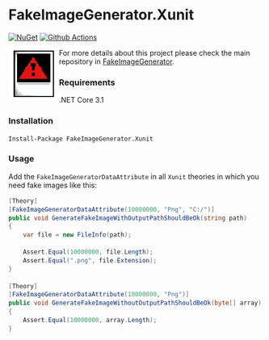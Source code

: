 # FakeImageGenerator.Xunit
[![NuGet](https://img.shields.io/nuget/v/FakeImageGenerator.Xunit)](https://www.nuget.org/packages/FakeImageGenerator.Xunit/) [![Github Actions](https://img.shields.io/github/workflow/status/fake-image-generator/FakeImageGenerator.Xunit/.NET%20Core)](https://github.com/fake-image-generator/FakeImageGenerator.Xunit/actions?query=workflow%3A".NET+Core")



<img align="left" width="100" height="100" src="fake-image-generator.png">

For more details about this project please check the main repository in [FakeImageGenerator](https://github.com/fake-image-generator/FakeImageGenerator).

### Requirements

.NET Core 3.1

### Installation

```
Install-Package FakeImageGenerator.Xunit
```

### Usage

Add the `FakeImageGeneratorDataAttribute` in all `Xunit` theories in which you need fake images like this:

```csharp
[Theory]
[FakeImageGeneratorDataAttribute(10000000, "Png", "C:/")]
public void GenerateFakeImageWithOutputPathShouldBeOk(string path)
{
    var file = new FileInfo(path);

    Assert.Equal(10000000, file.Length);
    Assert.Equal(".png", file.Extension);
}

[Theory]
[FakeImageGeneratorDataAttribute(10000000, "Png")]
public void GenerateFakeImageWithoutOutputPathShouldBeOk(byte[] array)
{
    Assert.Equal(10000000, array.Length);
}
```

